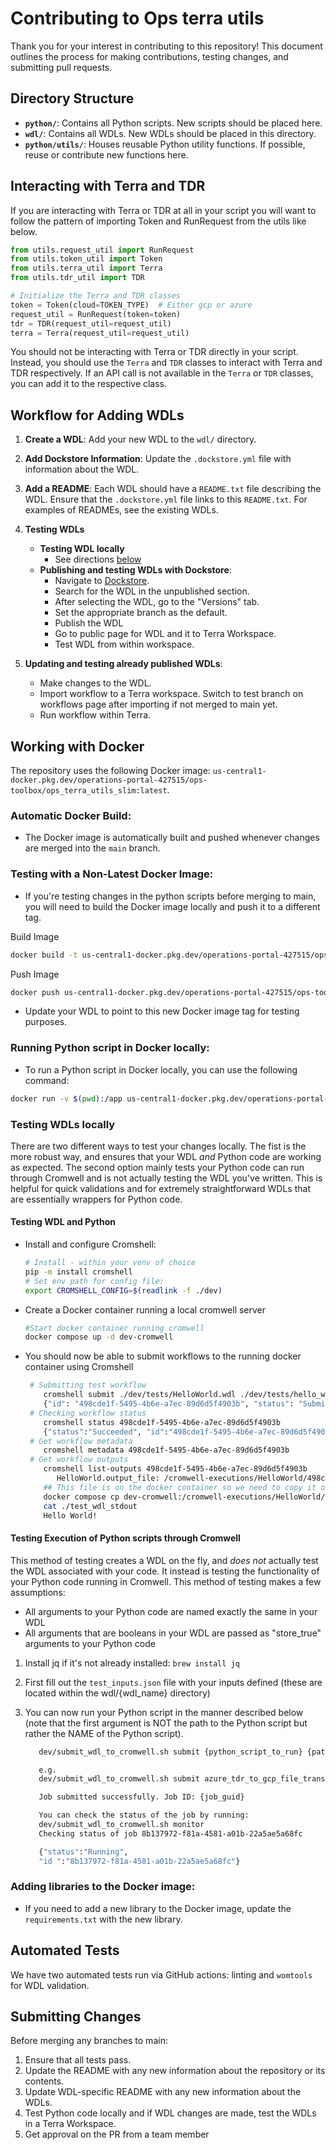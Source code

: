 # Contributing to Ops terra utils

Thank you for your interest in contributing to this repository! This document outlines the process for making contributions, testing changes, and submitting pull requests.

## Directory Structure

- **`python/`**: Contains all Python scripts. New scripts should be placed here.
- **`wdl/`**: Contains all WDLs. New WDLs should be placed in this directory.
- **`python/utils/`**: Houses reusable Python utility functions. If possible, reuse or contribute new functions here.

## Interacting with Terra and TDR
If you are interacting with Terra or TDR at all in your script you will want to follow the pattern of importing Token and RunRequest from the utils like below.

```python
from utils.request_util import RunRequest
from utils.token_util import Token
from utils.terra_util import Terra
from utils.tdr_util import TDR

# Initialize the Terra and TDR classes
token = Token(cloud=TOKEN_TYPE)  # Either gcp or azure
request_util = RunRequest(token=token)
tdr = TDR(request_util=request_util)
terra = Terra(request_util=request_util)
```
You should not be interacting with Terra or TDR directly in your script. Instead, you should use the `Terra` and `TDR` classes to interact with Terra and TDR respectively. If an API call is not available in the `Terra` or `TDR` classes, you can add it to the respective class.


## Workflow for Adding WDLs

1. **Create a WDL**: Add your new WDL to the `wdl/` directory.

2. **Add Dockstore Information**: Update the `.dockstore.yml` file with information about the WDL.

3. **Add a README**: Each WDL should have a `README.txt` file describing the WDL. Ensure that the `.dockstore.yml` file links to this `README.txt`. For examples of READMEs, see the existing WDLs.
4. **Testing WDLs**
    * **Testing WDL locally**
      * See directions [below](#testing-wdls-locally)
    * **Publishing and testing WDLs with Dockstore**:
         - Navigate to [Dockstore](https://dockstore.org/my-workflows/).
         - Search for the WDL in the unpublished section.
         - After selecting the WDL, go to the "Versions" tab.
         - Set the appropriate branch as the default.
         - Publish the WDL
         - Go to public page for WDL and it to Terra Workspace.
         - Test WDL from within workspace.

5. **Updating and testing already published WDLs**:
   - Make changes to the WDL.
   - Import workflow to a Terra workspace. Switch to test branch on workflows page after importing if not merged to main yet.
   - Run workflow within Terra.

## Working with Docker

The repository uses the following Docker image: `us-central1-docker.pkg.dev/operations-portal-427515/ops-toolbox/ops_terra_utils_slim:latest`.

### Automatic Docker Build:
- The Docker image is automatically built and pushed whenever changes are merged into the `main` branch.

### Testing with a Non-Latest Docker Image:
- If you're testing changes in the python scripts before merging to main, you will need to build the Docker image locally and push it to a different tag.

Build Image
```bash
docker build -t us-central1-docker.pkg.dev/operations-portal-427515/ops-toolbox/ops_terra_utils_slim:<tag> .
```
Push Image
```bash
docker push us-central1-docker.pkg.dev/operations-portal-427515/ops-toolbox/ops_terra_utils_slim:<tag>
```
- Update your WDL to point to this new Docker image tag for testing purposes.

### Running Python script in Docker locally:
- To run a Python script in Docker locally, you can use the following command:
```bash
docker run -v $(pwd):/app us-central1-docker.pkg.dev/operations-portal-427515/ops-toolbox/ops_terra_utils_slim:latest python /app/python/script_name.py --arg1 value --arg2 value
```

### Testing WDLs locally
There are two different ways to test your changes locally. The fist is the more robust way, and ensures that your WDL _and_ Python code are working as expected. The second option mainly tests your Python code can run through Cromwell and is not actually testing the WDL you've written. This is helpful for quick validations and for extremely straightforward WDLs that are essentially wrappers for Python code.

#### Testing WDL and Python

* Install and configure Cromshell:
   ```sh
   # Install - within your venv of choice
   pip -m install cromshell
   # Set env path for config file:
   export CROMSHELL_CONFIG=$(readlink -f ./dev)
   ```

* Create a Docker container running a local cromwell server
  ```sh
  #Start docker container running cromwell
  docker compose up -d dev-cromwell
  ```

* You should now be able to submit workflows to the running docker container using Cromshell

  ```sh
   # Submitting test workflow
      cromshell submit ./dev/tests/HelloWorld.wdl ./dev/tests/hello_world_inputs.json
      {"id": "498cde1f-5495-4b6e-a7ec-89d6d5f4903b", "status": "Submitted"}
   # Checking workflow status
      cromshell status 498cde1f-5495-4b6e-a7ec-89d6d5f4903b
      {"status":"Succeeded", "id":"498cde1f-5495-4b6e-a7ec-89d6d5f4903b"}
   # Get workflow metadata
      cromshell metadata 498cde1f-5495-4b6e-a7ec-89d6d5f4903b
   # Get workflow outputs
      cromshell list-outputs 498cde1f-5495-4b6e-a7ec-89d6d5f4903b
         HelloWorld.output_file: /cromwell-executions/HelloWorld/498cde1f-5495-4b6e-a7ec-89d6d5f4903b/call-HelloWorldTask/execution/stdout
      ## This file is on the docker container so we need to copy it over in order to access it:
      docker compose cp dev-cromwell:/cromwell-executions/HelloWorld/498cde1f-5495-4b6e-a7ec-89d6d5f4903b/call-HelloWorldTask/execution/stdout ./test_wdl_stdout
      cat ./test_wdl_stdout
      Hello World!
  ```

#### Testing Execution of Python scripts through Cromwell
This method of testing creates a WDL on the fly, and _does not_ actually test the WDL associated with your code. It instead is testing the functionality of your Python code running in Cromwell.
This method of testing makes a few assumptions:
* All arguments to your Python code are named exactly the same in your WDL
* All arguments that are booleans in your WDL are passed as "store_true" arguments to your Python code

1. Install jq if it's not already installed: `brew install jq`
2. First fill out the `test_inputs.json` file with your inputs defined (these are located within the wdl/{wdl_name} directory)
3. You can now run your Python script in the manner described below (note that the first argument is NOT the path to the Python script but rather the NAME of the Python script).

      ```sh
         dev/submit_wdl_to_cromwell.sh submit {python_script_to_run} {path_to_input_json}

         e.g.
         dev/submit_wdl_to_cromwell.sh submit azure_tdr_to_gcp_file_transfer.py wdl/FileExportAzureTdrToGcp/test_inputs.json

         Job submitted successfully. Job ID: {job_guid}

         You can check the status of the job by running:
         dev/submit_wdl_to_cromwell.sh monitor
         Checking status of job 8b137972-f81a-4581-a01b-22a5ae5a68fc

         {"status":"Running",
         "id ":"8b137972-f81a-4581-a01b-22a5ae5a68fc"}
      ```

### Adding libraries to the Docker image:
- If you need to add a new library to the Docker image, update the `requirements.txt` with the new library.

## Automated Tests
We have two automated tests run via GitHub actions: linting and `womtools` for WDL validation.

## Submitting Changes
Before merging any branches to main:
1. Ensure that all tests pass.
2. Update the README with any new information about the repository or its contents.
3. Update WDL-specific README with any new information about the WDLs.
4. Test Python code locally and if WDL changes are made, test the WDLs in a Terra Workspace.
5. Get approval on the PR from a team member
